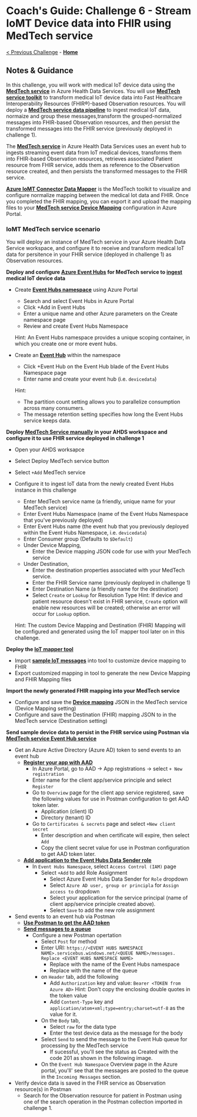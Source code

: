 # Coach's Guide: Challenge 6 - Stream IoMT Device data into FHIR using MedTech service

[< Previous Challenge](./Solution05.md) - **[Home](../readme.md)**

## Notes & Guidance

In this challenge, you will work with medical IoT device data using the **[MedTech service](https://docs.microsoft.com/en-us/azure/healthcare-apis/iot/get-started-with-iot)** in Azure Health Data Services.  You will use **[MedTech service toolkit](https://github.com/microsoft/iomt-fhir/tree/main/tools/data-mapper)** to transform medical IoT device data into Fast Healthcare Interoperability Resources (FHIR®)-based Observation resources.  You will deploy a **[MedTech service data pipeline](microsoft.com/en-us/azure/healthcare-apis/iot/iot-data-flow)** to ingest medical IoT data, normaize and group these messages,transform the grouped-normalized messages into FHIR-based Observation resources, and then persist the transformed messages into the FHIR service (previously deployed in challenge 1).

The **[MedTech service](https://docs.microsoft.com/en-us/azure/healthcare-apis/iot/get-started-with-iot)** in Azure Health Data Services uses an event hub to ingests streaming event data from IoT medical devices, transforms them into FHIR-based Observation resources, retrieves associated Patient resource from FHIR service, adds them as reference to the Observation resource created, and then persists the transformed messages to the FHIR service.

**[Azure IoMT Connector Data Mapper](https://github.com/microsoft/iomt-fhir/tree/main/tools/data-mapper)** is the MedTech toolkit to visualize and configure normalize mapping between the medical Iot data and FHIR.  Once you completed the FHIR mapping, you can export it and upload the mapping files to your **[MedTech service Device Mapping](https://docs.microsoft.com/en-us/azure/healthcare-apis/iot/how-to-use-device-mappings)** configuration in Azure Portal.

### IoMT MedTech service scenario
You will deploy an instance of MedTech service in your Azure Health Data Service workspace, and configure it to receive and transform medical IoT data for persitence in your FHIR service (deployed in challenge 1) as Observation resources.

**Deploy and configure **[Azure Event Hubs](https://docs.microsoft.com/en-us/azure/event-hubs/)** for MedTech service to **[ingest](https://docs.microsoft.com/en-us/azure/healthcare-apis/iot/iot-data-flow#ingest)** medical IoT device data**
- Create **[Event Hubs namespace](https://docs.microsoft.com/en-us/azure/event-hubs/event-hubs-create#create-an-event-hubs-namespace)** using Azure Portal
    - Search and select Event Hubs in Azure Portal
    - Click +Add in Event Hubs
    - Enter a unique name and other Azure parameters on the Create namespace page
    - Review and create Event Hubs Namespace
   
    Hint: An Event Hubs namespace provides a unique scoping container, in which you create one or more event hubs. 

- Create an **[Event Hub](https://docs.microsoft.com/en-us/azure/event-hubs/event-hubs-create#create-an-event-hub)** within the namespace
    - Click +Event Hub on the Event Hub blade of the Event Hubs Namespace page
    - Enter name and create your event hub (i.e. `devicedata`)

    Hint: 
    - The partition count setting allows you to parallelize consumption across many consumers.
    - The message retention setting specifies how long the Event Hubs service keeps data.

**Deploy **[MedTech Service manually](ttps://docs.microsoft.com/en-us/azure/healthcare-apis/iot/deploy-iot-connector-in-azure#deploy-the-medtech-service-manually)** in your AHDS workspace and configure it to use FHIR service deployed in challenge 1**
- Open your AHDS worksapce
- Select Deploy MedTech service button
- Select `+Add` MedTech service
- Configure it to ingest IoT data from the newly created Event Hubs instance in this challenge
    - Enter MedTech service name (a friendly, unique name for your MedTech service)
    - Enter Event Hubs Namespace (name of the Event Hubs Namespace that you've previously deployed)
    - Enter Event Hubs name (the event hub that you previously deployed within the Event Hubs Namespace, i.e. `devicedata`)
    - Enter Consumer group (Defaults to `$Default`)
    - Under Device Mapping, 
        - Enter the Device mapping JSON code for use with your MedTech service
    - Under Destination,
        - Enter the destination properties associated with your MedTech service.
        - Enter the FHIR Service name (previously deployed in challenge 1)
        - Enter Destination Name (a friendly name for the destination)
        - Select `Create` or `Lookup` for Resolution Type 
        Hint: If device and patient resource doesn't exist in FHIR service, `Create` option will enable new resources will be created; otherwise an error will occur for `Lookup` option.
    
    Hint: The custom Device Mapping and Destination (FHIR) Mapping will be configured and generated using the IoT mapper tool later on in this challenge.

**Deploy the **[IoT mapper tool](https://github.com/microsoft/iomt-fhir/tree/main/tools/data-mapper)****
  - Import **[sample IoT messages](https://github.com/microsoft/azure-health-data-services-workshop/tree/main/Challenge-09%20-%20MedTech%20service/SampleData/Answers)** into tool to customize device mapping to FHIR
  - Export customized mapping in tool to generate the new Device Mapping and FHIR Mapping files

**Import the newly generated FHIR mapping into your MedTech service**
  - Configure and save the **[Device mapping](https://docs.microsoft.com/en-us/azure/healthcare-apis/iot/deploy-iot-connector-in-azure#configure-device-mapping-properties)** JSON in the MedTech service (Device Mapping setting)
  - Configure and save the Destination (FHIR) mapping JSON to in the MedTech service (Destination setting)

**Send sample device data to persist in the FHIR service using Postman via **[MedTech service Event Hub service](https://docs.microsoft.com/en-us/rest/api/eventhub/get-azure-active-directory-token)****
- Get an Azure Active Directory (Azure AD) token to send events to an event hub
    - **[Register your app with AAD](https://docs.microsoft.com/en-us/rest/api/eventhub/get-azure-active-directory-token#register-your-app-with-azure-ad)**
        - In Azure Portal, go to AAD -> App registrations -> select `+ New registration`
        - Enter name for the client app/service principle and select `Register`
        - Go to `Overview` page for the client app service registered, save the following values for use in Postman configuration to get AAD token later.
            - Application (client) ID 
            - Directory (tenant) ID
        - Go to  `Certificates & secrets` page and select `+New client secret`
            - Enter description and when certificate will expire, then select `Add`
            - Copy the client secret value for use in Postman configuration to get AAD token later.
    - **[Add application to the Event Hubs Data Sender role](https://docs.microsoft.com/en-us/rest/api/eventhub/get-azure-active-directory-token#add-application-to-the-event-hubs-data-sender-role)**
        - In `Event Hubs Namespace`, select `Access Control (IAM)` page
            - Select `+Add` to add Role Assignment
                - Select Azure Event Hubs Data Sender for `Role` dropdown
                - Select `Azure AD user, group or principla` for `Assign access to` dropdown
                - Select your application for the service principal (name of client app/service principle created above).
                - Select `Save` to add the new role assignment
- Send events to an event hub via Postman
    - **[Use Postman to get the AAD token](https://docs.microsoft.com/en-us/rest/api/eventhub/get-azure-active-directory-token#use-postman-to-get-the-azure-ad-token)**
    - **[Send messages to a queue](https://docs.microsoft.com/en-us/rest/api/eventhub/get-azure-active-directory-token#send-messages-to-a-queue)**
        - Configure a new Postman opertation
            - Select `Post` for method
            - Enter URI: `https://<EVENT HUBS NAMESPACE NAME>.servicebus.windows.net/<QUEUE NAME>/messages. Replace <EVENT HUBS NAMESPACE NAME>`
                - Replace <EVENT HUBS NAMESPACE NAME> with the name of the Event Hubs namespace
                - Replace <QUEUE NAME> with the name of the queue
            - on `Header` tab, add the following
                - Add `Authorization` key and value: `Bearer <TOKEN from Azure AD>`
                Hint: Don't copy the enclosing double quotes in the token value
                - Add `Content-Type` key and `application/atom+xml;type=entry;charset=utf-8` as the value for it.
            - On the `Body` tab,
                - Select `raw` for the data type
                - Enter the test device data as the message for the body
            - Select `Send` to send the message to the Event Hub queue for processing by the MedTech service
                - If sucessful, you'll see the status as Created with the code 201 as shown in the following image.
            - On the `Event Hub Namespace` Overview page in the Azure portal, you'll' see that the messages are posted to the queue in the `Incoming Messages` section.
- Verify device data is saved in the FHIR service as Observation resource(s) in Postman
    - Search for the Observation resource for patient in Postman using one of the search operation in the Postman collection imported in challenge 1.



